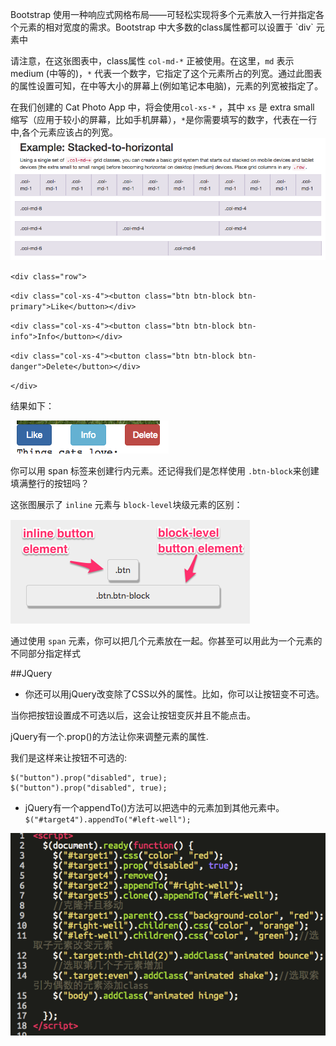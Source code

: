 Bootstrap 使用一种响应式网格布局——可轻松实现将多个元素放入一行并指定各个元素的相对宽度的需求。Bootstrap 中大多数的class属性都可以设置于 \`div\` 元素中

请注意，在这张图表中，class属性 `col-md-*` 正被使用。在这里，`md` 表示 medium \(中等的\)，`*` 代表一个数字，它指定了这个元素所占的列宽。通过此图表的属性设置可知，在中等大小的屏幕上\(例如笔记本电脑\)，元素的列宽被指定了。

在我们创建的 Cat Photo App 中，将会使用`col-xs-*` ，其中 `xs` 是 extra small 缩写（应用于较小的屏幕，比如手机屏幕），`*`是你需要填写的数字，代表在一行中,各个元素应该占的列宽。![](/assets/FaYuui8.png)

`<div class="row">`

`<div class="col-xs-4"><button class="btn btn-block btn-primary">Like</button></div>`

`<div class="col-xs-4"><button class="btn btn-block btn-info">Info</button></div>`

`<div class="col-xs-4"><button class="btn btn-block btn-danger">Delete</button></div>`

`</div>`

结果如下：

![](/assets/Snip20161009_2.png)

你可以用 span 标签来创建行内元素。还记得我们是怎样使用 `.btn-block`来创建填满整行的按钮吗？

这张图展示了 `inline` 元素与 `block-level`块级元素的区别：

![](/assets/O32cDWE.png)

通过使用 `span` 元素，你可以把几个元素放在一起。你甚至可以用此为一个元素的不同部分指定样式



##JQuery
 - 你还可以用jQuery改变除了CSS以外的属性。比如，你可以让按钮变不可选。

当你把按钮设置成不可选以后，这会让按钮变灰并且不能点击。

jQuery有一个.prop()的方法让你来调整元素的属性.

我们是这样来让按钮不可选的:
```
$("button").prop("disabled", true);
$("button").prop("disabled", true);
```
 - jQuery有一个appendTo()方法可以把选中的元素加到其他元素中。```$("#target4").appendTo("#left-well");```

![](/assets/Snip20161010_3.png)